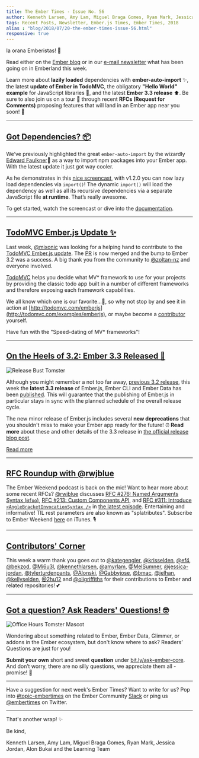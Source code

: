 ```yaml
---
title: The Ember Times - Issue No. 56
author: Kenneth Larsen, Amy Lam, Miguel Braga Gomes, Ryan Mark, Jessica Jordan, Alon Bukai
tags: Recent Posts, Newsletter, Ember.js Times, Ember Times, 2018
alias : "blog/2018/07/20-the-ember-times-issue-56.html"
responsive: true
---
```


Ia orana Emberistas! 🐹

Read either on the [Ember blog](https://www.emberjs.com/blog/2018/07/20/the-ember-times-issue-56.html) or in our [e-mail newsletter](https://the-emberjs-times.ongoodbits.com/2018/07/20/issue-56) what has been going on in Emberland this week.

Learn more about **lazily loaded** dependencies with **ember-auto-import** ✨, the latest **update of Ember in TodoMVC**, the obligatory
**"Hello World" example** for JavaScript libraries 📝, and the latest **Ember 3.3 release** ⬆️.
Be sure to also join us on a tour 🚌 through recent **RFCs (Request for Comments)** proposing features that will land
in an Ember app near you soon! 🚀

---

## [Got Dependencies? 📦](https://github.com/ef4/ember-auto-import#dynamic-import)

We’ve previously highlighted the great `ember-auto-import` by the wizardly [Edward Faulkner](https://github.com/ef4)🌟 as a way to import npm packages into your Ember app. With the latest update it just got way cooler.

As he demonstrates in this [nice screencast](https://eaf4.com/dynamic-import-into-your-ember-app/), with v1.2.0 you can now lazy load dependencies via `import()`! The dynamic `import()` will load the dependency as well as all its recursive dependencies via a separate JavaScript file **at runtime**. That’s really awesome.

To get started, watch the screencast or dive into the [documentation](https://github.com/ef4/ember-auto-import#dynamic-import).

---

## [TodoMVC Ember.js Update ✨](https://github.com/tastejs/todomvc/pull/1912)

Last week, [@mixonic](https://github.com/mixonic) was looking for a helping hand to contribute to the [TodoMVC Ember.js update](https://twitter.com/mixonic/status/1017487614121684992). The [PR](https://github.com/tastejs/todomvc/pull/1912) is now merged and the bump to Ember 3.2 was a success. A big thank you from the community to [@zoltan-nz](https://github.com/zoltan-nz) and everyone involved.

[TodoMVC](http://todomvc.com/) helps you decide what MV* framework to use for your projects by providing the classic todo app built in a number of different frameworks and therefore exposing each framework capabilities.

We all know which one is our favorite...🐹, so why not stop by and see it in action at [http://todomvc.com/emberjs](http://todomvc.com/examples/emberjs), or maybe become a [contributor](https://github.com/tastejs/todomvc/blob/master/contributing.md) yourself.

Have fun with the "Speed-dating of MV* frameworks"!

---

## [On the Heels of 3.2: Ember 3.3 Released 🎉](https://emberjs.com/blog/2018/07/16/ember-3-3-released.html)

<img class="float-right small transparent padded" alt="Release Bust Tomster" title="Ember Stable Release" src="/images/tomsters/3-release.png" />

Although you might remember a not too far away, [previous 3.2 release](https://emberjs.com/blog/2018/07/02/ember-3-2-released.html), this week the **latest 3.3 release** of Ember.js, Ember CLI and Ember Data has been [published](https://emberjs.com/blog/2018/07/16/ember-3-3-released.html).
This will guarantee that the publishing of Ember.js in particular stays in sync with the planned schedule of the overall release cycle.

The new minor release of Ember.js includes several **new deprecations** that you shouldn't miss to make your Ember app ready for the future! ⏰
**Read more** about these and other details of the 3.3 release in [the official release blog post](https://emberjs.com/blog/2018/07/16/ember-3-3-released.html).

<a class="ember-button ember-button--centered" href="https://emberjs.com/blog/2018/07/16/ember-3-3-released.html" target="threedotthreerelease">Read more</a>

---

## [RFC Roundup with @rwjblue](https://emberweekend.com/episodes/rfc-roundup-with-rwjblue)

The Ember Weekend podcast is back on the mic! Want to hear more about some recent RFCs? [@rwjblue](https://github.com/rwjblue) discusses [RFC #276: Named Arguments Syntax (`@foo`)](https://github.com/emberjs/rfcs/blob/master/text/0276-named-args.md), [RFC #213: Custom Components API](https://github.com/emberjs/rfcs/pull/213), and [RFC #311: Introduce `<AngleBracketInvocationSyntax />`](https://github.com/emberjs/rfcs/blob/master/text/0311-angle-bracket-invocation.md) in [the latest episode](https://emberweekend.com/episodes/rfc-roundup-with-rwjblue). Entertaining and informative! TIL rest parameters are also known as "splatributes". Subscribe to Ember Weekend [here](https://itunes.apple.com/us/podcast/ember-weekend/id981719021) on iTunes. 🎙

---

## [Contributors' Corner](https://guides.emberjs.com/v3.2.0/contributing/repositories/)

<p>This week a warm thank you goes out to <a href="https://github.com/kategengler" target="gh-user">@kategengler</a>, <a href="https://github.com/krisselden" target="gh-user">@krisselden</a>, <a href="https://github.com/ef4" target="gh-user">@ef4</a>, <a href="https://github.com/bekzod" target="gh-user">@bekzod</a>, <a href="https://github.com/Mi6u3l" target="gh-user">@Mi6u3l</a>, <a href="https://github.com/kennethlarsen" target="gh-user">@kennethlarsen</a>, <a href="https://github.com/amyrlam" target="gh-user">@amyrlam</a>, <a href="https://github.com/MelSumner" target="gh-user">@MelSumner</a>, <a href="https://github.com/jessica-jordan" target="gh-user">@jessica-jordan</a>, <a href="https://github.com/tylerturdenpants" target="gh-user">@tylerturdenpants</a>, <a href="https://github.com/Alonski" target="gh-user">@Alonski</a>, <a href="https://github.com/Gabbyjose" target="gh-user">@Gabbyjose</a>, <a href="https://github.com/bmac" target="gh-user">@bmac</a>, <a href="https://github.com/jelhan" target="gh-user">@jelhan</a>, <a href="https://github.com/kellyselden" target="gh-user">@kellyselden</a>, <a href="https://github.com/2hu12" target="gh-user">@2hu12</a> and <a href="https://github.com/oligriffiths" target="gh-user">@oligriffiths</a>
</span> for their contributions to Ember and related repositories! 💕
</p>

---

## [Got a question? Ask Readers' Questions! 🤓](https://docs.google.com/forms/d/e/1FAIpQLScqu7Lw_9cIkRtAiXKitgkAo4xX_pV1pdCfMJgIr6Py1V-9Og/viewform)

<div class="blog-row">
  <img class="float-right small transparent padded" alt="Office Hours Tomster Mascot" title="Readers' Questions" src="/images/tomsters/officehours.png" />

  <p>Wondering about something related to Ember, Ember Data, Glimmer, or addons in the Ember ecosystem, but don't know where to ask? Readers’ Questions are just for you!</p>

<p><strong>Submit your own</strong> short and sweet <strong>question</strong> under <a href="https://bit.ly/ask-ember-core" target="rq">bit.ly/ask-ember-core</a>. And don’t worry, there are no silly questions, we appreciate them all - promise! 🤞</p>

</div>

---

Have a suggestion for next week's Ember Times? Want to write for us? Pop into [#topic-embertimes](https://embercommunity.slack.com/messages/C8P6UPWNN/)
on the Ember Community [Slack](https://ember-community-slackin.herokuapp.com/) or ping us [@embertimes](https://twitter.com/embertimes) on Twitter.

---


That's another wrap!  ✨

Be kind,

Kenneth Larsen, Amy Lam, Miguel Braga Gomes, Ryan Mark, Jessica Jordan, Alon Bukai and the Learning Team
